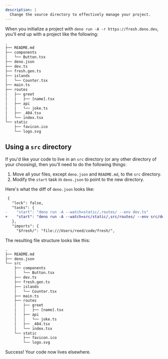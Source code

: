 ```yaml
---
description: |
  Change the source directory to effectively manage your project.
---
```


When you initialize a project with `deno run -A -r https://fresh.deno.dev`,
you'll end up with a project like the following:

```txt Project Structure
.
├── README.md
├── components
│   └── Button.tsx
├── deno.json
├── dev.ts
├── fresh.gen.ts
├── islands
│   └── Counter.tsx
├── main.ts
├── routes
│   ├── greet
│   │   ├── [name].tsx
│   ├── api
│   │   └── joke.ts
│   ├── _404.tsx
│   └── index.tsx
└── static
    ├── favicon.ico
    └── logo.svg
```

## Using a `src` directory

If you'd like your code to live in an `src` directory (or any other directory of
your choosing), then you'll need to do the following things:

1. Move all your files, except `deno.json` and `README.md`, to the `src`
   directory.
2. Modify the `start` task in `deno.json` to point to the new directory.

Here's what the diff of `deno.json` looks like:

```diff deno.json
 {
   "lock": false,
   "tasks": {
-    "start": "deno run -A --watch=static/,routes/ --env dev.ts"
+    "start": "deno run -A --watch=src/static/,src/routes/ --env src/dev.ts"
   },
   "imports": {
     "$fresh/": "file:///Users/reed/code/fresh/",
```

The resulting file structure looks like this:

```txt Project Structure
.
├── README.md
├── deno.json
└── src
    ├── components
    │   └── Button.tsx
    ├── dev.ts
    ├── fresh.gen.ts
    ├── islands
    │   └── Counter.tsx
    ├── main.ts
    ├── routes
    │   ├── greet
    │   │   ├── [name].tsx
    │   ├── api
    │   │   └── joke.ts
    │   ├── _404.tsx
    │   └── index.tsx
    └── static
        ├── favicon.ico
        └── logo.svg
```

Success! Your code now lives elsewhere.
